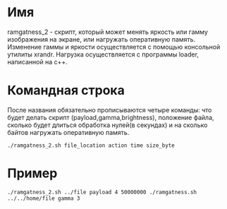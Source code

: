 # Имя 
ramgatness_2 - скрипт, который может менять яркость или гамму изображения на экране, или нагружать оперативную память. Изменение гаммы и яркости осуществляется с помощью консольной утилиты xrandr. Нагрузка осуществляется с программы loader, написанной на c++.

# Командная строка
После названия обязательно прописываются четыре команды: что будет делать скрипт (payload,gamma,brightness), положение файла, сколько будет длиться обработка нулей(в секундах) и на сколько байтов нагружать оперативную память.

`./ramgatness_2.sh file_location action time size_byte`

# Пример
`./ramgatness_2.sh ../file payload 4 50000000
./ramgatness.sh ../../home/file gamma 3`



